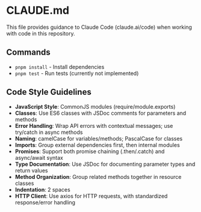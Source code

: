 # CLAUDE.md

This file provides guidance to Claude Code (claude.ai/code) when working with code in this repository.

## Commands
- `pnpm install` - Install dependencies
- `pnpm test` - Run tests (currently not implemented)

## Code Style Guidelines
- **JavaScript Style**: CommonJS modules (require/module.exports)
- **Classes**: Use ES6 classes with JSDoc comments for parameters and methods
- **Error Handling**: Wrap API errors with contextual messages; use try/catch in async methods
- **Naming**: camelCase for variables/methods; PascalCase for classes
- **Imports**: Group external dependencies first, then internal modules
- **Promises**: Support both promise chaining (.then/.catch) and async/await syntax
- **Type Documentation**: Use JSDoc for documenting parameter types and return values
- **Method Organization**: Group related methods together in resource classes
- **Indentation**: 2 spaces
- **HTTP Client**: Use axios for HTTP requests, with standardized response/error handling